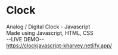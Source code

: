 # Clock  
Analog / Digital Clock - Javascript  
Made using Javascript, HTML, CSS  
--LIVE DEMO--  
https://clockjavascript-kharvey.netlify.app/
